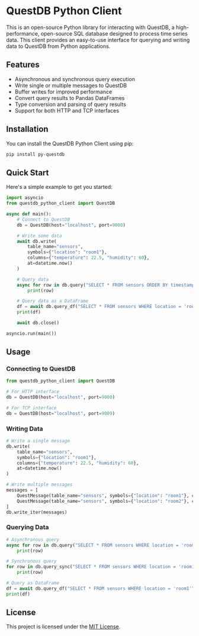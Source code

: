 # QuestDB Python Client

This is an open-source Python library for interacting with QuestDB, a high-performance, open-source SQL database designed to process time series data. This client provides an easy-to-use interface for querying and writing data to QuestDB from Python applications.

## Features

- Asynchronous and synchronous query execution
- Write single or multiple messages to QuestDB
- Buffer writes for improved performance
- Convert query results to Pandas DataFrames
- Type conversion and parsing of query results
- Support for both HTTP and TCP interfaces

## Installation

You can install the QuestDB Python Client using pip:

```bash
pip install py-questdb
```

## Quick Start

Here's a simple example to get you started:

```python
import asyncio
from questdb_python_client import QuestDB

async def main():
    # Connect to QuestDB
    db = QuestDB(host="localhost", port=9000)

    # Write some data
    await db.write(
        table_name="sensors",
        symbols={"location": "room1"},
        columns={"temperature": 22.5, "humidity": 60},
        at=datetime.now()
    )

    # Query data
    async for row in db.query("SELECT * FROM sensors ORDER BY timestamp DESC LIMIT 10"):
        print(row)

    # Query data as a DataFrame
    df = await db.query_df("SELECT * FROM sensors WHERE location = 'room1'")
    print(df)

    await db.close()

asyncio.run(main())
```

## Usage

### Connecting to QuestDB

```python
from questdb_python_client import QuestDB

# For HTTP interface
db = QuestDB(host="localhost", port=9000)

# For TCP interface
db = QuestDB(host="localhost", port=9009)
```

### Writing Data

```python
# Write a single message
db.write(
    table_name="sensors",
    symbols={"location": "room1"},
    columns={"temperature": 22.5, "humidity": 60},
    at=datetime.now()
)

# Write multiple messages
messages = [
    QuestMessage(table_name="sensors", symbols={"location": "room1"}, columns={"temperature": 22.5}, at=datetime.now()),
    QuestMessage(table_name="sensors", symbols={"location": "room2"}, columns={"temperature": 23.1}, at=datetime.now())
]
db.write_iter(messages)
```

### Querying Data

```python
# Asynchronous query
async for row in db.query("SELECT * FROM sensors WHERE location = 'room1'"):
    print(row)

# Synchronous query
for row in db.query_sync("SELECT * FROM sensors WHERE location = 'room1'"):
    print(row)

# Query as DataFrame
df = await db.query_df("SELECT * FROM sensors WHERE location = 'room1'")
print(df)
```

## License

This project is licensed under the [MIT License](LICENSE).